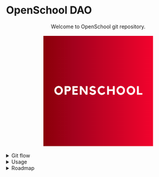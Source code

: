 # OpenSchool DAO

<p align='center'>
  Welcome to OpenSchool git repository. <br/><br/>
  <img src='./assets/OPENSCHOOL.png' width='300'/> 
</p>

<details>
  <summary> Git flow </summary>
  This is our [git flow](FLOW.md)
  <link/>
</details>

<details>
  <summary> Usage </summary>

First install dependencies:

```shell
yarn install
```

### Compile

Compile smart contracts with hardhat compile:

```shell
$ yarn compile
```

### Lint

Actually run lint:sol and prettier. Lint solidity code:

```shell
$ yarn lint
```

### Test

Run the Mocha/Chai tests:

```shell
$ yarn test
```

### How to call contract from hardhat console

```
const provider = new ethers.providers.JsonRpcProvider() // using default http://localhost:8545
const signer = new ethers.Wallet(privkey, provider)
const osSkill = await ethers.getContractAt('OsSkill', contractAddress, signer)
const out = await osSkill.balanceOf(walletAddress) // or any contract's function
console.log(out)
```

### How to create a proposal

```
const mintCalldata = osSkill.interface.encodeFunctionData('mintSkill', [Address, skillIndex]);
await governor.propose(
  [osSkill.address],
  [0],
  [mintCalldata],
  “Proposal #1: Give grant to team”,
);
```

### Hardhat Commands

```shell
npx hardhat accounts
npx hardhat compile
npx hardhat clean
npx hardhat test
npx hardhat node
node scripts/sample-script.js
npx hardhat help
```

</details>

<details>
  <summary> Roadmap  </summary>

- ERC721 (NFT) or ERC1155 (multi NFT & tokens) for each track
- Voting system to allow NFT holder to vote on attribution for new applicant
- Complete test for every Contracts and functions
</details>
